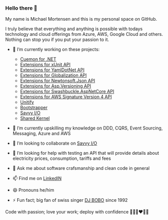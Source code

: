 ### Hello there 👋

My name is Michael Mortensen and this is my personal space on GitHub.

I truly believe that everything and anything is possible with todays technology and cloud offerings from Azure, AWS, Google Cloud and others. Nothing can stop you if you put your passion to it.

- 🔭 I’m currently working on these projects:
  - [Cuemon for .NET](https://github.com/gimlichael/Cuemon)
  - [Extensions for xUnit API](https://github.com/codebeltnet/xunit)
  - [Extensions for YamlDotNet API](https://github.com/codebeltnet/yamldotnet)
  - [Extensions for Globalization API](https://github.com/codebeltnet/globalization)
  - [Extensions for Newtonsoft.Json API](https://github.com/codebeltnet/newtonsoft-json)
  - [Extensions for Asp.Versioning API](https://github.com/codebeltnet/asp-versioning)
  - [Extensions for Swashbuckle.AspNetCore API](https://github.com/codebeltnet/swashbuckle-aspnetcore)
  - [Extensions for AWS Signature Version 4 API](https://github.com/codebeltnet/aws-signature-v4)
  - [Unitify](https://github.com/codebeltnet/unitify)
  - [Bootstrapper](https://github.com/codebeltnet/bootstrapper)
  - [Savvy I/O](https://github.com/codebeltnet/savvyio)
  - [Shared Kernel](https://github.com/codebeltnet/shared-kernel)
  
- 🌱 I’m currently upskilling my knowledge on DDD, CQRS, Event Sourcing, Messaging, Azure and AWS
- 👯 I’m looking to collaborate on [Savvy I/O](https://github.com/codebeltnet/savvyio) 
- 🤔 I’m looking for help with testing an API that will provide details about electricity prices, consumption, tariffs and fees
- 💬 Ask me about software crafsmanship and clean code in general
- 📫 Find me on [LinkedIN](https://www.linkedin.com/in/gimlichael/)
- 😄 Pronouns he/him
- ⚡ Fun fact; big fan of swiss singer [DJ BOBO](https://www.djbobo.com/) since 1992

Code with passion; love your work; deploy with confidence 👨‍💻️🔥❤️🚀😎
